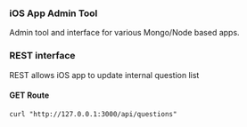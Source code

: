 ### iOS App Admin Tool

Admin tool and interface for various Mongo/Node based apps.

### REST interface

REST allows iOS app to update internal question list

#### GET Route

`curl "http://127.0.0.1:3000/api/questions"`
